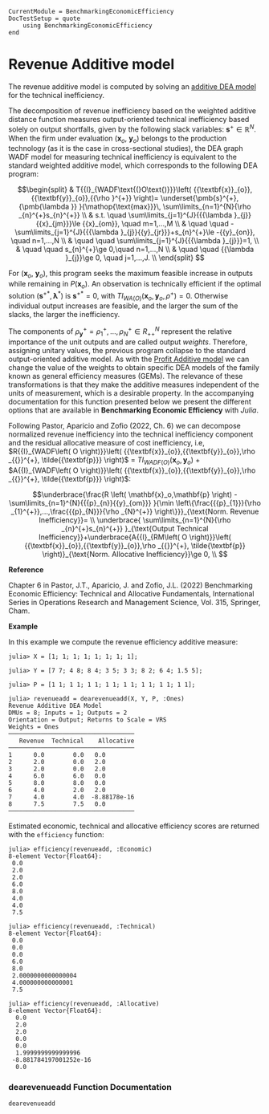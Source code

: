 ```@meta
CurrentModule = BenchmarkingEconomicEfficiency
DocTestSetup = quote
    using BenchmarkingEconomicEfficiency
end
```

# Revenue Additive model

The revenue additive model is computed by solving an [additive DEA model](https://javierbarbero.github.io/DataEnvelopmentAnalysis.jl/stable/technical/additive/) for the technical inefficiency.

The decomposition of revenue inefficiency based on the weighted additive distance function measures output-oriented  technical inefficiency based solely on output shortfalls, given by the following slack variables: $\mathbf{s}^+\mathbb{\in R}^N$. When the firm under evaluation ($\mathbf{x}_o$, $\mathbf{y}_o$) belongs to the production technology (as it is the case in cross-sectional studies), the DEA graph WADF model for measuring technical inefficiency is equivalent to the standard weighted additive model, which corresponds to the following DEA program:

```math
\begin{split}
& T{{I}_{WADF\text{(}O\text{)}}}\left( {{\textbf{x}}_{o}},{{\textbf{y}}_{o}},{{\rho }^{+}} \right)= \underset{\pmb{s}^{+},{\pmb{\lambda }} }{\mathop{\text{max}}}\, \sum\limits_{n=1}^{N}{\rho _{n}^{+}s_{n}^{+}}   \\
& s.t. \quad \sum\limits_{j=1}^{J}{{{\lambda }_{j}}{{x}_{jm}}}\le {{x}_{om}}, \quad  m=1,...,M  \\
& \quad \quad -\sum\limits_{j=1}^{J}{{{\lambda }_{j}}{{y}_{jr}}}+s_{n}^{+}\le -{{y}_{on}}, \quad  n=1,...,N  \\
& \quad \quad \sum\limits_{j=1}^{J}{{{\lambda }_{j}}}=1, \\
& \quad \quad s_{n}^{+}\ge 0,\quad  n=1,...,N  \\
& \quad \quad  {{\lambda }_{j}}\ge 0, \quad  j=1,...,J.  \\
\end{split} 
```

 For ($\mathbf{x}_o$, $\mathbf{y}_o$), this program seeks the maximum feasible increase in outputs while remaining in $P(\textbf{x}_o)$. An observation is technically efficient if the optimal solution ($\mathbf{s}^{+*}, \mathbf{\lambda}^{*}$) is $\mathbf{s}^{+*}=0$, with $T{{I}_{WA\text{(}O\text{)}}}\left( {{\textbf{x}}_{o}},{{\textbf{y}}_{o}},{{\rho }^{+}}\right)=0$. Otherwise individual output increases are feasible, and the larger the sum of the slacks, the larger the inefficiency. 

The components of ${\rho}_{\textbf{y}}^{+}=\rho_{1}^{+},...,\rho_{N}^{+} \in R_{++}^{N}$ represent the relative importance of the unit outputs and are called output *weights*. Therefore, assigning unitary values, the previous program collapse to the standard output-oriented additive model. As with the [Profit Additive model](@ref) we can change the value of the weights to obtain specific DEA models of the family known as general efficiency measures (GEMs). The relevance of these transformations is that they make the additive measures independent of the units of measurement, which is a desirable property. In the accompanying documentation for this function presented below we present the different options that are available in **Benchmarking Economic Efficiency** with *Julia*.  

 Following Pastor, Aparicio and Zofio (2022, Ch. 6) we can decompose normalized revenue inefficiency into the technical inefficiency component and the residual allocative measure of cost inefficiency, i.e, $R{{I}_{WADF\left( O \right)}}\left( {{\textbf{x}}_{o}},{{\textbf{y}}_{o}},\rho _{{}}^{+}, \tilde{{\textbf{p}}} \right)$ = $T{{I}_{WADF\left( O \right)}}\left( {{\textbf{x}}_{o}},{{\textbf{y}}_{o}} \right)$ + $A{{I}_{WADF\left( O \right)}}\left( {{\textbf{x}}_{o}},{{\textbf{y}}_{o}},\rho _{{}}^{+}, \tilde{{\textbf{p}}} \right)$:  

```math
\underbrace{\frac{R \left( \mathbf{x}_o,\mathbf{p} \right) - \sum\limits_{n=1}^{N}{{{p}_{n}}{{y}_{om}}} }{\min \left\{\frac{{{p}_{1}}}{\rho _{1}^{+}},...,\frac{{{p}_{N}}}{\rho _{N}^{+}} \right\}}}_{\text{Norm. Revenue Inefficiency}}= \\ 
 \underbrace{ \sum\limits_{n=1}^{N}{\rho _{n}^{+}s_{n}^{+}} }_{\text{Output Technical Inefficiency}}+\underbrace{A{{I}_{RM\left( O \right)}}\left( {{\textbf{x}}_{o}},{{\textbf{y}}_{o}},\rho _{{}}^{+}, \tilde{\textbf{p}} \right)}_{\text{Norm. Allocative Inefficiency}}\ge 0, \\  
```

**Reference**

Chapter 6 in Pastor, J.T., Aparicio, J. and Zofío, J.L. (2022) Benchmarking Economic Efficiency: Technical and Allocative Fundamentals, International Series in Operations Research and Management Science, Vol. 315,  Springer, Cham. 

**Example**

In this example we compute the revenue efficiency additive measure:
```jldoctest 1
julia> X = [1; 1; 1; 1; 1; 1; 1; 1];

julia> Y = [7 7; 4 8; 8 4; 3 5; 3 3; 8 2; 6 4; 1.5 5];

julia> P = [1 1; 1 1; 1 1; 1 1; 1 1; 1 1; 1 1; 1 1];

julia> revenueadd = dearevenueadd(X, Y, P, :Ones)
Revenue Additive DEA Model 
DMUs = 8; Inputs = 1; Outputs = 2
Orientation = Output; Returns to Scale = VRS
Weights = Ones
───────────────────────────────────
   Revenue  Technical    Allocative
───────────────────────────────────
1      0.0        0.0   0.0
2      2.0        0.0   2.0
3      2.0        0.0   2.0
4      6.0        6.0   0.0
5      8.0        8.0   0.0
6      4.0        2.0   2.0
7      4.0        4.0  -8.88178e-16
8      7.5        7.5   0.0
───────────────────────────────────
```

Estimated economic, technical and allocative efficiency scores are returned with the `efficiency` function:
```jldoctest 1
julia> efficiency(revenueadd, :Economic)
8-element Vector{Float64}:
 0.0
 2.0
 2.0
 6.0
 8.0
 4.0
 4.0
 7.5

julia> efficiency(revenueadd, :Technical)
8-element Vector{Float64}:
 0.0
 0.0
 0.0
 6.0
 8.0
 2.0000000000000004
 4.000000000000001
 7.5

julia> efficiency(revenueadd, :Allocative)
8-element Vector{Float64}:
  0.0
  2.0
  2.0
  0.0
  0.0
  1.9999999999999996
 -8.881784197001252e-16
  0.0
```

### dearevenueadd Function Documentation

```@docs
dearevenueadd
```

